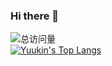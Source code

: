 ### Hi there 👋

![总访问量](https://komarev.com/ghpvc/?username=Horo-Holo&color=green)
<br>
[![Yuukin's Top Langs](https://github-readme-stats.vercel.app/api/top-langs/?username=Horo-Holo)](https://github.com/Horo-Holo)


